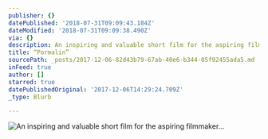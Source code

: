 ```yaml
---
publisher: {}
datePublished: '2018-07-31T09:09:43.184Z'
dateModified: '2018-07-31T09:09:38.490Z'
via: {}
description: An inspiring and valuable short film for the aspiring filmmaker...
title: “Pormalin”
sourcePath: _posts/2017-12-06-82d43b79-67ab-40e6-b344-05f92455ada5.md
inFeed: true
author: []
starred: true
datePublishedOriginal: '2017-12-06T14:29:24.709Z'
_type: Blurb

---
```

![An inspiring and valuable short film for the aspiring filmmaker...](https://the-grid-user-content.s3-us-west-2.amazonaws.com/22e332cb-99df-499c-abf9-f87b52fbfb2f.jpg)